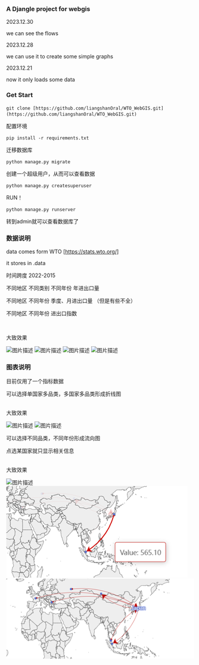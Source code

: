 ### A Djangle project for webgis 
2023.12.30

we can see the flows


2023.12.28

we can use it to create some simple graphs


2023.12.21

now it only loads some data


### Get Start
```
git clone [https://github.com/liangshanOral/WTO_WebGIS.git](https://github.com/liangshanOral/WTO_WebGIS.git)
```
配置环境
```
pip install -r requirements.txt
```
迁移数据库
```
python manage.py migrate
```
创建一个超级用户，从而可以查看数据
```
python manage.py createsuperuser
```
RUN！
```
python manage.py runserver
```
转到admin就可以查看数据库了


### 数据说明
data comes form WTO [https://stats.wto.org/]

it stores in .data

时间跨度 2022-2015

不同地区 不同类别 不同年份 年进出口量

不同地区 不同年份 季度、月进出口量 （但是有些不全）

不同地区 不同年份 进出口指数

<br>

大致效果

![图片描述](imgs/Untitled1.png)
![图片描述](imgs/Untitled2.png)
![图片描述](imgs/Untitled3.png)
![图片描述](imgs/Untitled4.png)

### 图表说明
目前仅用了一个指标数据

可以选择单国家多品类，多国家多品类形成折线图

<br>
大致效果

![图片描述](imgs/Untitled5.png)
![图片描述](imgs/Untitled6.png)


可以选择不同品类，不同年份形成流向图

点选某国家就只显示相关信息

<br>
大致效果

![图片描述](imgs/Untitled7.png)
![图片描述](imgs/Untitled8.png)
![图片描述](imgs/Untitled9.png)
